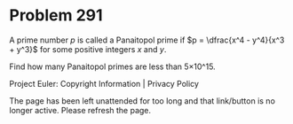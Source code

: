 #   Problem 291

   A prime number $p$ is called a Panaitopol prime if $p = \dfrac{x^4 -
   y^4}{x^3 + y^3}$ for some positive integers $x$ and $y$.

   Find how many Panaitopol primes are less than 5×10^15.

   Project Euler: Copyright Information | Privacy Policy

   The page has been left unattended for too long and that link/button is no
   longer active. Please refresh the page.
